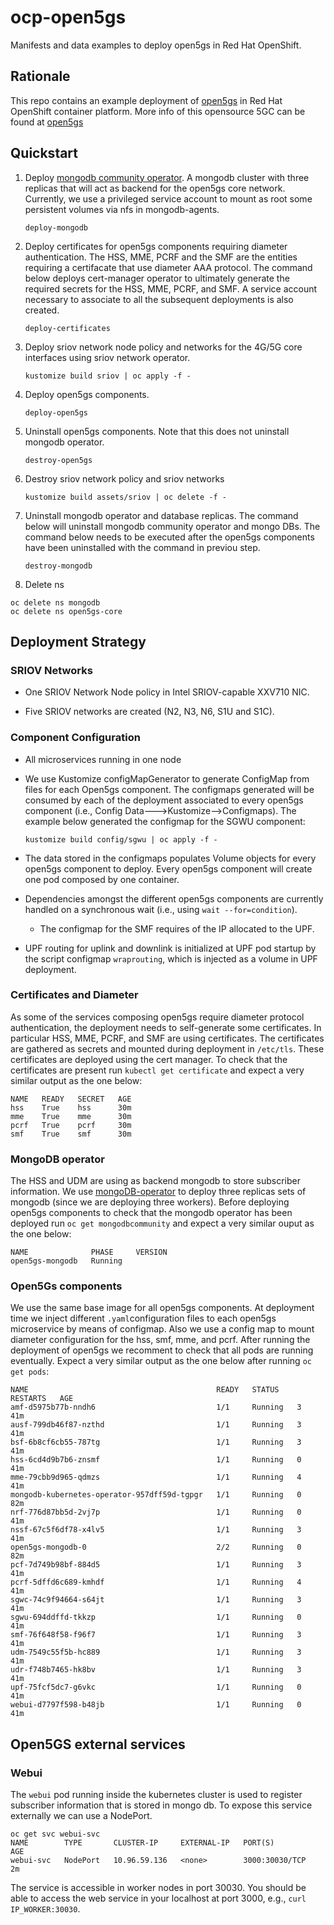 # ocp-open5gs

Manifests and data examples to deploy open5gs in Red Hat OpenShift.

## Rationale

This repo contains an example deployment of [open5gs](https://open5gs.org) in Red Hat OpenShift container platform. More info of this opensource 5GC can be found at [open5gs](https://open5gs.org)

## Quickstart


1. Deploy [mongodb community operator](https://github.com/mongodb/mongodb-kubernetes-operator). A mongodb cluster with three replicas that will act as backend for the open5gs core network. Currently, we use a privileged service account to mount as root some persistent volumes via nfs in mongodb-agents.

   ```console
   deploy-mongodb
   ```

2. Deploy certificates for open5gs components requiring diameter authentication. The HSS, MME, PCRF and the SMF are the entities requiring a certifacate that use diameter AAA protocol. The command below deploys cert-manager operator to ultimately generate the required secrets for the HSS, MME, PCRF, and SMF. A service account necessary to associate to all the subsequent deployments is also created.

   ```console
   deploy-certificates
   ``` 

3. Deploy sriov network node policy and networks for the 4G/5G core interfaces using sriov network operator.

   ```console
   kustomize build sriov | oc apply -f -
   ```

4. Deploy open5gs components. 

   ```console
   deploy-open5gs
   ```

5. Uninstall open5gs components. Note that this does not uninstall mongodb operator. 

   ```console
   destroy-open5gs
   ```

6. Destroy sriov network policy and sriov networks

   ```console
   kustomize build assets/sriov | oc delete -f -
   ```

7. Uninstall mongodb operator and database replicas. The command below will uninstall mongodb community operator and mongo DBs. The command below needs to be executed after the open5gs components have been uninstalled with the command in previou step.
   
   ```console
   destroy-mongodb
   ```

8. Delete ns

  ```console
  oc delete ns mongodb
  oc delete ns open5gs-core
  ```

## Deployment Strategy

### SRIOV Networks

* One SRIOV Network Node policy in Intel SRIOV-capable XXV710 NIC.

* Five SRIOV networks are created (N2, N3, N6, S1U and S1C).

### Component Configuration

* All microservices running in one node

* We use Kustomize configMapGenerator to generate ConfigMap from files for each Open5gs component. The configmaps generated will be consumed by each of the deployment associated to every open5gs component (i.e., Config Data--->Kustomize-->Configmaps). The example below generated the configmap for the SGWU component:

	```console
	kustomize build config/sgwu | oc apply -f -
	```

* The data stored in the configmaps populates Volume objects for every open5gs component to deploy. Every open5gs component will create one pod composed by one container.

* Dependencies amongst the different open5gs components are currently handled on a synchronous wait (i.e., using `wait --for=condition`). 
	* The configmap for the SMF requires of the IP allocated to the UPF.

* UPF routing for uplink and downlink is initialized at UPF pod startup by the script configmap `wraprouting`, which is injected as a volume in UPF deployment.

### Certificates and Diameter

As some of the services composing open5gs require diameter protocol authentication, the deployment needs to self-generate some certificates. In particular HSS, MME, PCRF, and SMF are using certificates. The certificates are gathered as secrets and mounted during deployment in `/etc/tls`. These certificates are deployed using the cert manager. To check that the certificates are present run `kubectl get certificate` and expect a very similar output as the one below:

```console
NAME   READY   SECRET   AGE
hss    True    hss      30m
mme    True    mme      30m
pcrf   True    pcrf     30m
smf    True    smf      30m
```

### MongoDB operator

The HSS and UDM are using as backend mongodb to store subscriber information. We use [mongoDB-operator](https://github.com/mongodb/mongodb-kubernetes-operator) to deploy three replicas sets of mongodb (since we are deploying three workers).
Before deploying open5gs components to check that the mongodb operator has been deployed run `oc get mongodbcommunity` and expect a very similar ouput as the one below: 

```console
NAME              PHASE     VERSION
open5gs-mongodb   Running  
```

### Open5Gs components

We use the same base image for all open5gs components. At deployment time we inject different `.yaml`configuration files to each open5gs microservice  by means of configmap. Also we use a config map to mount diameter configuration for the hss, smf, mme, and pcrf. After running the deployment of open5gs we recomment to check that all pods are running eventually. Expect a very similar output as the one below after running `oc get pods`:

```console
NAME                                          READY   STATUS    RESTARTS   AGE
amf-d5975b77b-nndh6                           1/1     Running   3          41m
ausf-799db46f87-nzthd                         1/1     Running   3          41m
bsf-6b8cf6cb55-787tg                          1/1     Running   3          41m
hss-6cd4d9b7b6-znsmf                          1/1     Running   0          41m
mme-79cbb9d965-qdmzs                          1/1     Running   4          41m
mongodb-kubernetes-operator-957dff59d-tgpgr   1/1     Running   0          82m
nrf-776d87bb5d-2vj7p                          1/1     Running   0          41m
nssf-67c5f6df78-x4lv5                         1/1     Running   3          41m
open5gs-mongodb-0                             2/2     Running   0          82m
pcf-7d749b98bf-884d5                          1/1     Running   3          41m
pcrf-5dffd6c689-kmhdf                         1/1     Running   4          41m
sgwc-74c9f94664-s64jt                         1/1     Running   3          41m
sgwu-694ddffd-tkkzp                           1/1     Running   0          41m
smf-76f648f58-f96f7                           1/1     Running   3          41m
udm-7549c55f5b-hc889                          1/1     Running   3          41m
udr-f748b7465-hk8bv                           1/1     Running   3          41m
upf-75fcf5dc7-g6vkc                           1/1     Running   0          41m
webui-d7797f598-b48jb                         1/1     Running   0          41m
```


## Open5GS external services

### Webui

The `webui` pod running inside the kubernetes cluster is used to register subscriber information that is stored in mongo db. To expose this service externally we can use a NodePort. 

```console
oc get svc webui-svc
NAME        TYPE       CLUSTER-IP     EXTERNAL-IP   PORT(S)          AGE
webui-svc   NodePort   10.96.59.136   <none>        3000:30030/TCP   2m 
```

The service is accessible in worker nodes in port 30030. You should be able to access the web service in your localhost at port 3000, e.g., `curl IP_WORKER:30030`.
